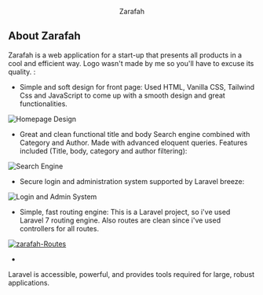 <p align="center">Zarafah</p>

## About Zarafah

Zarafah is a web application for a start-up that presents all products in a cool and efficient way. Logo wasn't made by me so you'll have to excuse its quality. :

-   Simple and soft design for front page: Used HTML, Vanilla CSS, Tailwind Css and JavaScript to come up with a smooth design and great functionalities.

<picture>
    <source type="image/gif" />
    <img src="https://media.giphy.com/media/w4UaKDTETM1Bas0xnO/giphy.gif" alt="Homepage Design" />
</picture>

-   Great and clean functional title and body Search engine combined with Category and Author. Made with advanced eloquent queries. Features included (Title, body, category and author filtering):

<picture>
    <source type="image/gif" />
    <img src="https://media.giphy.com/media/bKDwDdr7ZuvCc3MJIa/giphy.gif" alt="Search Engine" />
</picture>

-   Secure login and administration system supported by Laravel breeze:

<picture>
    <source type="image/gif" />
    <img src="https://media.giphy.com/media/6GHO8adXBbfLXAlXHj/giphy.gif" alt="Login and Admin System" />
</picture>

-   Simple, fast routing engine: This is a Laravel project, so i've used Laravel 7 routing engine. Also routes are clean since i've used controllers for all routes.

<a href="https://ibb.co/vV1L9QS"><img src="https://i.ibb.co/Fm68p0F/zarafah-Routes.jpg" alt="zarafah-Routes" border="0"></a>

-

Laravel is accessible, powerful, and provides tools required for large, robust applications.
